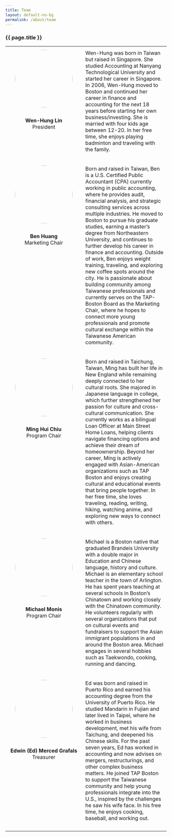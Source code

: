 ```yaml
---
title: Team
layout: default-no-bg
permalink: /about/team
---
```

<style>
.team-image {
  width: 180px;
  height: 180px;
  object-fit: cover; /* 確保圖片被裁切成正方形並填滿 */
  border-radius: 50%; /* 保持圓形 */
  display: block;
  margin: 0 auto 10px auto; /* 置中 */
}
.team-left {
  text-align: center;
  vertical-align: top;
  padding: 10px;
  width: 220px;
}
.team-right {
  padding: 10px;
}
</style>

<div class="main-contents-area">
<h3 class="no-bg">{{ page.title }}</h3>

<table class="team">
  <!-- Wen-Hung Lin -->
  <tr>
    <td class="team-left">
      <img class="team-image" id="team-wenhung-lin" src="{{ site.baseurl }}/assets/images/team-images/team-wenhung-lin.png"/><br/>
      <b>Wen-Hung Lin</b><br/>President
    </td>
    <td class="team-right">
      Wen-Hung was born in Taiwan but raised in Singapore. She studied Accounting at Nanyang Technological University and started her career in Singapore.
      In 2006, Wen-Hung moved to Boston and continued her career in finance and accounting for the next 18 years before starting her own business/investing.
      She is married with four kids age between 12-20. In her free time, she enjoys playing badminton and traveling with the family.<br/><br/>
    </td>
  </tr>

  <!-- Ben Huang -->
  <tr>
    <td class="team-left">
      <img class="team-image" id="team-ben-huang" src="{{ site.baseurl }}/assets/images/team-images/team-ben-huang1.png"/><br/>
      <b>Ben Huang</b><br/>Marketing Chair
    </td>
    <td class="team-right">
      Born and raised in Taiwan, Ben is a U.S. Certified Public Accountant (CPA) currently working in public accounting, where he provides audit,
      financial analysis, and strategic consulting services across multiple industries. He moved to Boston to pursue his graduate studies,
      earning a master’s degree from Northeastern University, and continues to further develop his career in finance and accounting.
      Outside of work, Ben enjoys weight training, traveling, and exploring new coffee spots around the city.
      He is passionate about building community among Taiwanese professionals and currently serves on the TAP-Boston Board as the Marketing Chair,
      where he hopes to connect more young professionals and promote cultural exchange within the Taiwanese American community.<br/><br/>
    </td>
  </tr>

  <!-- Ming Hui Chiu -->
  <tr>
    <td class="team-left">
      <img class="team-image" id="team-ming-hui-chiu" src="{{ site.baseurl }}/assets/images/team-images/team-ming-hui-chiu.png"/><br/>
      <b>Ming Hui Chiu</b><br/>Program Chair
    </td>
    <td class="team-right">
      Born and raised in Taichung, Taiwan, Ming has built her life in New England while remaining deeply connected to her cultural roots.
      She majored in Japanese language in college, which further strengthened her passion for culture and cross-cultural communication.
      She currently works as a bilingual Loan Officer at Main Street Home Loans, helping clients navigate financing options and achieve their dream of homeownership.
      Beyond her career, Ming is actively engaged with Asian-American organizations such as TAP Boston and enjoys creating cultural and educational events that bring people together.
      In her free time, she loves traveling, reading, writing, hiking, watching anime, and exploring new ways to connect with others.<br/><br/>
    </td>
  </tr>

  <!-- Michael Monis -->
  <tr>
    <td class="team-left">
      <img class="team-image" id="team-michael-monis" src="{{ site.baseurl }}/assets/images/team-images/team-michael-monis.png"/><br/>
      <b>Michael Monis</b><br/>Program Chair
    </td>
    <td class="team-right">
      Michael is a Boston native that graduated Brandeis University with a double major in Education and Chinese language, history and culture.
      Michael is an elementary school teacher in the town of Arlington. He has spent years teaching at several schools in Boston’s Chinatown
      and working closely with the Chinatown community. He volunteers regularly with several organizations that put on cultural events and fundraisers
      to support the Asian immigrant populations in and around the Boston area. Michael engages in several hobbies such as Taekwondo, cooking, running and dancing.<br/><br/>
    </td>
  </tr>

  <!-- Edwin (Ed) Merced Grafals -->
  <tr>
    <td class="team-left">
      <img class="team-image" id="team-edwin-merced-grafals" src="{{ site.baseurl }}/assets/images/team-images/team-blank.png"/><br/>
      <b>Edwin (Ed) Merced Grafals</b><br/>Treasurer
    </td>
    <td class="team-right">
      Ed was born and raised in Puerto Rico and earned his accounting degree from the University of Puerto Rico. He studied Mandarin in Fujian and later lived in Taipei,
      where he worked in business development, met his wife from Taichung, and deepened his Chinese skills. For the past seven years, Ed has worked in accounting
      and now advises on mergers, restructurings, and other complex business matters. He joined TAP Boston to support the Taiwanese community and help young professionals
      integrate into the U.S., inspired by the challenges he saw his wife face. In his free time, he enjoys cooking, baseball, and working out.<br/><br/>
    </td>
  </tr>
</table>
</div>
